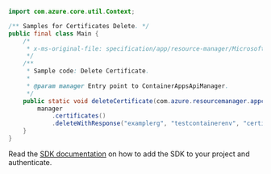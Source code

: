 ```java
import com.azure.core.util.Context;

/** Samples for Certificates Delete. */
public final class Main {
    /*
     * x-ms-original-file: specification/app/resource-manager/Microsoft.App/stable/2022-03-01/examples/Certificate_Delete.json
     */
    /**
     * Sample code: Delete Certificate.
     *
     * @param manager Entry point to ContainerAppsApiManager.
     */
    public static void deleteCertificate(com.azure.resourcemanager.appcontainers.ContainerAppsApiManager manager) {
        manager
            .certificates()
            .deleteWithResponse("examplerg", "testcontainerenv", "certificate-firendly-name", Context.NONE);
    }
}
```

Read the [SDK documentation](https://github.com/Azure/azure-sdk-for-java/blob/azure-resourcemanager-appcontainers_1.0.0-beta.3/sdk/appcontainers/azure-resourcemanager-appcontainers/README.md) on how to add the SDK to your project and authenticate.
